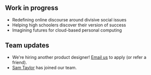 

## Work in progress

- Redefining online discourse around divisive social issues
- Helping high schoolers discover their version of success
- Imagining futures for cloud-based personal computing


## Team updates
- We're hiring another product designer! [Email us](mailto:hello@hydraulics.nyc) to apply (or refer a friend).
- [Sam Taylor](https://tohumankind.com/info) has joined our team.